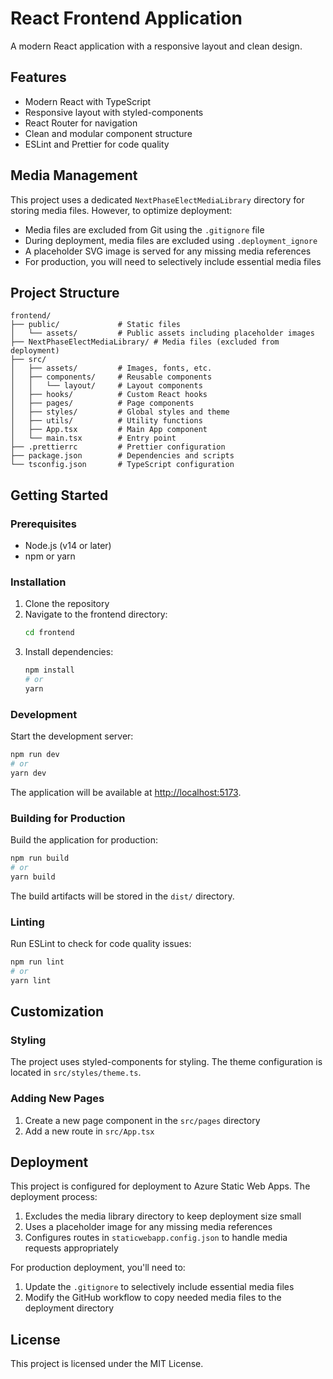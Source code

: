 # React Frontend Application

A modern React application with a responsive layout and clean design.

## Features

- Modern React with TypeScript
- Responsive layout with styled-components
- React Router for navigation
- Clean and modular component structure
- ESLint and Prettier for code quality

## Media Management

This project uses a dedicated `NextPhaseElectMediaLibrary` directory for storing media files. However, to optimize deployment:

- Media files are excluded from Git using the `.gitignore` file
- During deployment, media files are excluded using `.deployment_ignore`
- A placeholder SVG image is served for any missing media references
- For production, you will need to selectively include essential media files

## Project Structure

```
frontend/
├── public/             # Static files
│   └── assets/         # Public assets including placeholder images
├── NextPhaseElectMediaLibrary/ # Media files (excluded from deployment)
├── src/
│   ├── assets/         # Images, fonts, etc.
│   ├── components/     # Reusable components
│   │   └── layout/     # Layout components
│   ├── hooks/          # Custom React hooks
│   ├── pages/          # Page components
│   ├── styles/         # Global styles and theme
│   ├── utils/          # Utility functions
│   ├── App.tsx         # Main App component
│   └── main.tsx        # Entry point
├── .prettierrc         # Prettier configuration
├── package.json        # Dependencies and scripts
└── tsconfig.json       # TypeScript configuration
```

## Getting Started

### Prerequisites

- Node.js (v14 or later)
- npm or yarn

### Installation

1. Clone the repository
2. Navigate to the frontend directory:
   ```bash
   cd frontend
   ```
3. Install dependencies:
   ```bash
   npm install
   # or
   yarn
   ```

### Development

Start the development server:

```bash
npm run dev
# or
yarn dev
```

The application will be available at [http://localhost:5173](http://localhost:5173).

### Building for Production

Build the application for production:

```bash
npm run build
# or
yarn build
```

The build artifacts will be stored in the `dist/` directory.

### Linting

Run ESLint to check for code quality issues:

```bash
npm run lint
# or
yarn lint
```

## Customization

### Styling

The project uses styled-components for styling. The theme configuration is located in `src/styles/theme.ts`.

### Adding New Pages

1. Create a new page component in the `src/pages` directory
2. Add a new route in `src/App.tsx`

## Deployment

This project is configured for deployment to Azure Static Web Apps. The deployment process:

1. Excludes the media library directory to keep deployment size small
2. Uses a placeholder image for any missing media references
3. Configures routes in `staticwebapp.config.json` to handle media requests appropriately

For production deployment, you'll need to:
1. Update the `.gitignore` to selectively include essential media files
2. Modify the GitHub workflow to copy needed media files to the deployment directory

## License

This project is licensed under the MIT License.
